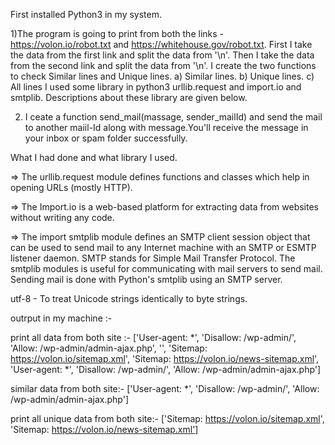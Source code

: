 
First installed Python3 in my system.


1)The program is going to print from both the links - https://volon.io/robot.txt and https://whitehouse.gov/robot.txt.
 First I take the data from the first link and split the data from '\n'.
 Then I take the data from the second link and split the data from '\n'.
 I create the two functions to check Similar lines and Unique lines.
a) Similar lines.
b) Unique lines.
c) All lines
I used some library in python3
urllib.request and import.io and smtplib.  Descriptions about these library are given below.  
 
2) I ceate a function send_mail(massage, sender_mailId) and send the mail to another maiil-Id along with message.You'll receive the message in your inbox or spam folder successfully.

What I had done and what library I used.

=> The urllib.request module defines functions and classes which help in opening URLs (mostly HTTP).  

=> The Import.io is a web-based platform for extracting data from websites without writing any code.


=> The import smtplib module defines an SMTP client session object that can be used to send mail to any Internet machine with an SMTP or ESMTP   listener daemon. 
SMTP stands for Simple Mail Transfer Protocol. 
The smtplib modules is useful for communicating with mail servers to send mail.
Sending mail is done with Python's smtplib using an SMTP server. 

utf-8 -  To treat Unicode strings identically to byte strings. 



outrput in my machine :-


print all data from both site :- ['User-agent: *', 'Disallow: /wp-admin/', 'Allow: /wp-admin/admin-ajax.php', '', 'Sitemap: https://volon.io/sitemap.xml', 'Sitemap: https://volon.io/news-sitemap.xml', 'User-agent: *', 'Disallow: /wp-admin/', 'Allow: /wp-admin/admin-ajax.php']

similar data from both site:- ['User-agent: *', 'Disallow: /wp-admin/', 'Allow: /wp-admin/admin-ajax.php']

print all unique data from both site:- ['Sitemap: https://volon.io/sitemap.xml', 'Sitemap: https://volon.io/news-sitemap.xml']



































